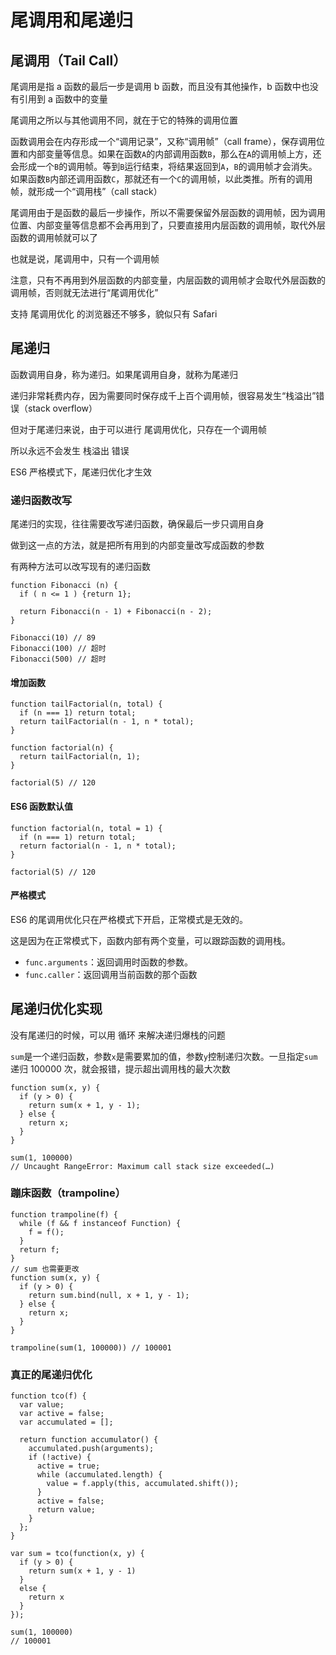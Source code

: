 # 尾调用和尾递归

## 尾调用（Tail Call）

尾调用是指 a 函数的最后一步是调用 b 函数，而且没有其他操作，b 函数中也没有引用到 a 函数中的变量

尾调用之所以与其他调用不同，就在于它的特殊的调用位置

函数调用会在内存形成一个“调用记录”，又称“调用帧”（call frame），保存调用位置和内部变量等信息。如果在函数`A`的内部调用函数`B`，那么在`A`的调用帧上方，还会形成一个`B`的调用帧。等到`B`运行结束，将结果返回到`A`，`B`的调用帧才会消失。如果函数`B`内部还调用函数`C`，那就还有一个`C`的调用帧，以此类推。所有的调用帧，就形成一个“调用栈”（call stack）

尾调用由于是函数的最后一步操作，所以不需要保留外层函数的调用帧，因为调用位置、内部变量等信息都不会再用到了，只要直接用内层函数的调用帧，取代外层函数的调用帧就可以了

也就是说，尾调用中，只有一个调用帧

注意，只有不再用到外层函数的内部变量，内层函数的调用帧才会取代外层函数的调用帧，否则就无法进行“尾调用优化”

支持 尾调用优化 的浏览器还不够多，貌似只有 Safari

## 尾递归

函数调用自身，称为递归。如果尾调用自身，就称为尾递归

递归非常耗费内存，因为需要同时保存成千上百个调用帧，很容易发生“栈溢出”错误（stack overflow）

但对于尾递归来说，由于可以进行 尾调用优化，只存在一个调用帧

所以永远不会发生 栈溢出 错误

ES6 严格模式下，尾递归优化才生效

### 递归函数改写

尾递归的实现，往往需要改写递归函数，确保最后一步只调用自身

做到这一点的方法，就是把所有用到的内部变量改写成函数的参数

有两种方法可以改写现有的递归函数

```text
function Fibonacci (n) {
  if ( n <= 1 ) {return 1};

  return Fibonacci(n - 1) + Fibonacci(n - 2);
}

Fibonacci(10) // 89
Fibonacci(100) // 超时
Fibonacci(500) // 超时
```

#### 增加函数

```text
function tailFactorial(n, total) {
  if (n === 1) return total;
  return tailFactorial(n - 1, n * total);
}

function factorial(n) {
  return tailFactorial(n, 1);
}

factorial(5) // 120
```

#### ES6 函数默认值

```text
function factorial(n, total = 1) {
  if (n === 1) return total;
  return factorial(n - 1, n * total);
}

factorial(5) // 120
```

#### 严格模式 <a id="&#x4E25;&#x683C;&#x6A21;&#x5F0F;"></a>

ES6 的尾调用优化只在严格模式下开启，正常模式是无效的。

这是因为在正常模式下，函数内部有两个变量，可以跟踪函数的调用栈。

* `func.arguments`：返回调用时函数的参数。
* `func.caller`：返回调用当前函数的那个函数

## 尾递归优化实现

没有尾递归的时候，可以用 循环 来解决递归爆栈的问题

`sum`是一个递归函数，参数`x`是需要累加的值，参数`y`控制递归次数。一旦指定`sum`递归 100000 次，就会报错，提示超出调用栈的最大次数

```text
function sum(x, y) {
  if (y > 0) {
    return sum(x + 1, y - 1);
  } else {
    return x;
  }
}

sum(1, 100000)
// Uncaught RangeError: Maximum call stack size exceeded(…)
```

### 蹦床函数（trampoline）

```text
function trampoline(f) {
  while (f && f instanceof Function) {
    f = f();
  }
  return f;
}
// sum 也需要更改
function sum(x, y) {
  if (y > 0) {
    return sum.bind(null, x + 1, y - 1);
  } else {
    return x;
  }
}

trampoline(sum(1, 100000)) // 100001
```

### 真正的尾递归优化

```text
function tco(f) {
  var value;
  var active = false;
  var accumulated = [];

  return function accumulator() {
    accumulated.push(arguments);
    if (!active) {
      active = true;
      while (accumulated.length) {
        value = f.apply(this, accumulated.shift());
      }
      active = false;
      return value;
    }
  };
}

var sum = tco(function(x, y) {
  if (y > 0) {
    return sum(x + 1, y - 1)
  }
  else {
    return x
  }
});

sum(1, 100000)
// 100001
```





